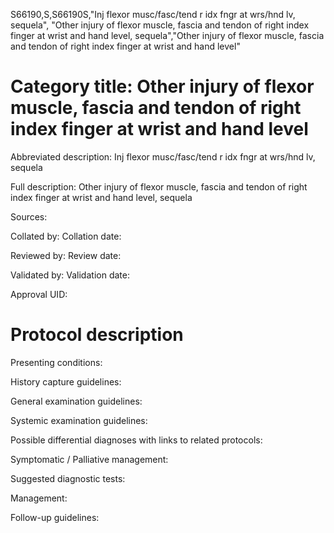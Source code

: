 S66190,S,S66190S,"Inj flexor musc/fasc/tend r idx fngr at wrs/hnd lv, sequela", "Other injury of flexor muscle, fascia and tendon of right index finger at wrist and hand level, sequela","Other injury of flexor muscle, fascia and tendon of right index finger at wrist and hand level"
# Category title: Other injury of flexor muscle, fascia and tendon of right index finger at wrist and hand level

Abbreviated description: Inj flexor musc/fasc/tend r idx fngr at wrs/hnd lv, sequela

Full description: Other injury of flexor muscle, fascia and tendon of right index finger at wrist and hand level, sequela

Sources:

Collated by:
Collation date:

Reviewed by:
Review date:

Validated by:
Validation date:

Approval UID:

# Protocol description

Presenting conditions:

History capture guidelines:

General examination guidelines:

Systemic examination guidelines:

Possible differential diagnoses with links to related protocols:

Symptomatic / Palliative management:

Suggested diagnostic tests:

Management:

Follow-up guidelines:
